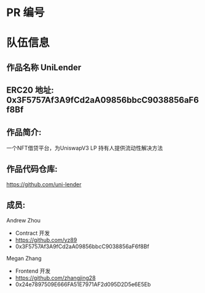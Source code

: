 # PR 编号

# 队伍信息

## 作品名称 UniLender

## ERC20 地址: 0x3F5757Af3A9fCd2aA09856bbcC9038856aF6f8Bf

## 作品简介: 
  一个NFT借贷平台，为UniswapV3 LP 持有人提供流动性解决方法
## 作品代码仓库: 
https://github.com/uni-lender

## 成员: 
Andrew Zhou
- Contract 开发
- https://github.com/yz89
- 0x3F5757Af3A9fCd2aA09856bbcC9038856aF6f8Bf

Megan Zhang
- Frontend 开发
- https://github.com/zhangjing28
- 0x24e7897509E666FA51E7971AF2d095D2D5e6E5Eb
